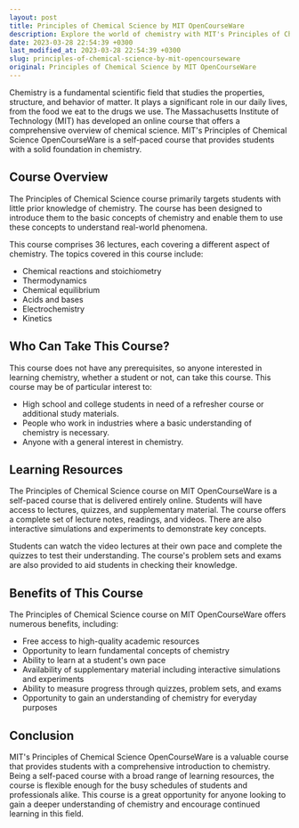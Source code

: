 ```yaml
---
layout: post
title: Principles of Chemical Science by MIT OpenCourseWare
description: Explore the world of chemistry with MIT's Principles of Chemical Science OpenCourseWare. Learn about the fundamental principles of chemical reactions, thermodynamics, kinetics, and more.
date: 2023-03-28 22:54:39 +0300
last_modified_at: 2023-03-28 22:54:39 +0300
slug: principles-of-chemical-science-by-mit-opencourseware
original: Principles of Chemical Science by MIT OpenCourseWare
---
```


Chemistry is a fundamental scientific field that studies the properties, structure, and behavior of matter. It plays a significant role in our daily lives, from the food we eat to the drugs we use. The Massachusetts Institute of Technology (MIT) has developed an online course that offers a comprehensive overview of chemical science. MIT's Principles of Chemical Science OpenCourseWare is a self-paced course that provides students with a solid foundation in chemistry.

## Course Overview

The Principles of Chemical Science course primarily targets students with little prior knowledge of chemistry. The course has been designed to introduce them to the basic concepts of chemistry and enable them to use these concepts to understand real-world phenomena.

This course comprises 36 lectures, each covering a different aspect of chemistry. The topics covered in this course include:

- Chemical reactions and stoichiometry
- Thermodynamics
- Chemical equilibrium 
- Acids and bases
- Electrochemistry
- Kinetics

## Who Can Take This Course?

This course does not have any prerequisites, so anyone interested in learning chemistry, whether a student or not, can take this course. This course may be of particular interest to:

- High school and college students in need of a refresher course or additional study materials.
- People who work in industries where a basic understanding of chemistry is necessary.
- Anyone with a general interest in chemistry.

## Learning Resources

The Principles of Chemical Science course on MIT OpenCourseWare is a self-paced course that is delivered entirely online. Students will have access to lectures, quizzes, and supplementary material. The course offers a complete set of lecture notes, readings, and videos. There are also interactive simulations and experiments to demonstrate key concepts.

Students can watch the video lectures at their own pace and complete the quizzes to test their understanding. The course's problem sets and exams are also provided to aid students in checking their knowledge.

## Benefits of This Course

The Principles of Chemical Science course on MIT OpenCourseWare offers numerous benefits, including:

- Free access to high-quality academic resources
- Opportunity to learn fundamental concepts of chemistry
- Ability to learn at a student's own pace
- Availability of supplementary material including interactive simulations and experiments
- Ability to measure progress through quizzes, problem sets, and exams
- Opportunity to gain an understanding of chemistry for everyday purposes

## Conclusion

MIT's Principles of Chemical Science OpenCourseWare is a valuable course that provides students with a comprehensive introduction to chemistry. Being a self-paced course with a broad range of learning resources, the course is flexible enough for the busy schedules of students and professionals alike. This course is a great opportunity for anyone looking to gain a deeper understanding of chemistry and encourage continued learning in this field.
